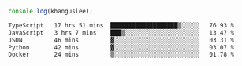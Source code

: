 ```js
console.log(khanguslee);
```

<!--START_SECTION:waka-->

```txt
TypeScript   17 hrs 51 mins  ███████████████████▒░░░░░   76.93 %
JavaScript   3 hrs 7 mins    ███▒░░░░░░░░░░░░░░░░░░░░░   13.47 %
JSON         46 mins         ▓░░░░░░░░░░░░░░░░░░░░░░░░   03.31 %
Python       42 mins         ▓░░░░░░░░░░░░░░░░░░░░░░░░   03.07 %
Docker       24 mins         ▒░░░░░░░░░░░░░░░░░░░░░░░░   01.78 %
```

<!--END_SECTION:waka-->

<!--
**khanguslee/khanguslee** is a ✨ _special_ ✨ repository because its `README.md` (this file) appears on your GitHub profile.

Here are some ideas to get you started:

- 🔭 I’m currently working on ...
- 🌱 I’m currently learning ...
- 👯 I’m looking to collaborate on ...
- 🤔 I’m looking for help with ...
- 💬 Ask me about ...
- 📫 How to reach me: ...
- 😄 Pronouns: ...
- ⚡ Fun fact: ...
-->
